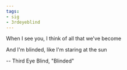 ```yaml
---
tags:
- sig
- 3rdeyeblind
---
```


When I see you, I think of all that we've become

And I'm blinded, like I'm staring at the sun

-- Third Eye Blind, "Blinded"